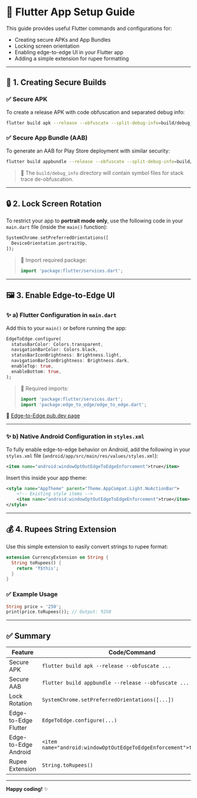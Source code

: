 # 📱 Flutter App Setup Guide

This guide provides useful Flutter commands and configurations for:

- Creating secure APKs and App Bundles
- Locking screen orientation
- Enabling edge-to-edge UI in your Flutter app
- Adding a simple extension for rupee formatting

---

## 🔐 1. Creating Secure Builds

### ✅ Secure APK

To create a release APK with code obfuscation and separated debug info:

```bash
flutter build apk --release --obfuscate --split-debug-info=build/debug_info
```

### ✅ Secure App Bundle (AAB)

To generate an AAB for Play Store deployment with similar security:

```bash
flutter build appbundle --release --obfuscate --split-debug-info=build/debug_info
```

> 📂 The `build/debug_info` directory will contain symbol files for stack trace de-obfuscation.

---

## 🔒 2. Lock Screen Rotation

To restrict your app to **portrait mode only**, use the following code in your `main.dart` file (inside the `main()` function):

```dart
SystemChrome.setPreferredOrientations([
  DeviceOrientation.portraitUp,
]);
```

> 📌 Import required package:
> ```dart
> import 'package:flutter/services.dart';
> ```

---

## 🖼️ 3. Enable Edge-to-Edge UI

### ✨ a) Flutter Configuration in `main.dart`

Add this to your `main()` or before running the app:

```dart
EdgeToEdge.configure(
  statusBarColor: Colors.transparent,
  navigationBarColor: Colors.black,
  statusBarIconBrightness: Brightness.light,
  navigationBarIconBrightness: Brightness.dark,
  enableTop: true,
  enableBottom: true,
);
```

> 📌 Required imports:
> ```dart
> import 'package:flutter/services.dart';
> import 'package:edge_to_edge/edge_to_edge.dart';
> ```

🔗 [Edge-to-Edge pub.dev page](https://pub.dev/packages/edge_to_edge)

---

### ✨ b) Native Android Configuration in `styles.xml`

To fully enable edge-to-edge behavior on Android, add the following in your `styles.xml` file (`android/app/src/main/res/values/styles.xml`):

```xml
<item name="android:windowOptOutEdgeToEdgeEnforcement">true</item>
```

Insert this inside your app theme:

```xml
<style name="AppTheme" parent="Theme.AppCompat.Light.NoActionBar">
    <!-- Existing style items -->
    <item name="android:windowOptOutEdgeToEdgeEnforcement">true</item>
</style>
```

---

## 💰 4. Rupees String Extension

Use this simple extension to easily convert strings to rupee format:

```dart
extension CurrencyExtension on String {
  String toRupees() {
    return '₹$this';
  }
}
```

### ✅ Example Usage

```dart
String price = '250';
print(price.toRupees()); // Output: ₹250
```

---

## ✅ Summary

| Feature              | Code/Command                                         |
|----------------------|------------------------------------------------------|
| Secure APK           | `flutter build apk --release --obfuscate ...`       |
| Secure AAB           | `flutter build appbundle --release --obfuscate ...` |
| Lock Rotation        | `SystemChrome.setPreferredOrientations([...])`       |
| Edge-to-Edge Flutter | `EdgeToEdge.configure(...)`                          |
| Edge-to-Edge Android | `<item name="android:windowOptOutEdgeToEdgeEnforcement">true</item>` |
| Rupee Extension      | `String.toRupees()`                                  |

---

**Happy coding!** ✨
